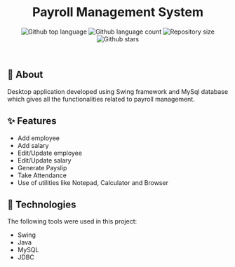 <div align="center" id="top"> 
 
</div>

<h1 align="center">Payroll Management System</h1>

<p align="center">
  <img alt="Github top language" src="https://img.shields.io/github/languages/top/Kishan2029/payroll_system?color=56BEB8">

  <img alt="Github language count" src="https://img.shields.io/github/languages/count/Kishan2029/payroll_system?color=56BEB8">

  <img alt="Repository size" src="https://img.shields.io/github/repo-size/Kishan2029/payroll_system?color=56BEB8">

  <!-- <img alt="Github issues" src="https://img.shields.io/github/issues/{{YOUR_GITHUB_USERNAME}}/payroll_system?color=56BEB8" /> -->

  <!-- <img alt="Github forks" src="https://img.shields.io/github/forks/{{YOUR_GITHUB_USERNAME}}/payroll_system?color=56BEB8" /> -->

  <img alt="Github stars" src="https://img.shields.io/github/stars/Kishan2029/payroll_system?color=56BEB8" />
</p>


<br>

## :dart: About
Desktop application developed using Swing framework and MySql database which gives all the functionalities related to payroll management.

## :sparkles: Features
- Add employee
- Add salary
- Edit/Update employee
- Edit/Update salary
- Generate Payslip
- Take Attendance
- Use of utilities like Notepad, Calculator and Browser
## :rocket: Technologies

The following tools were used in this project:
- Swing
- Java
- MySQL
- JDBC



